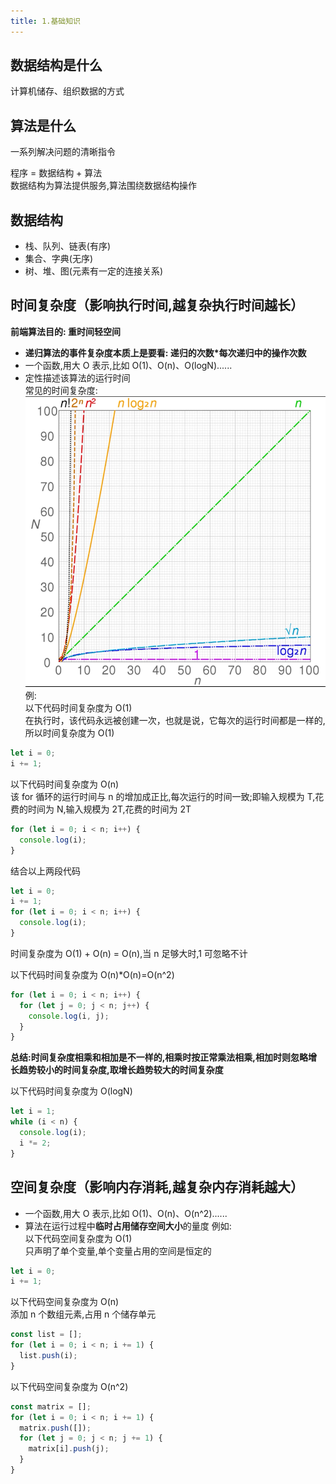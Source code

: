 ```yaml
---
title: 1.基础知识
---
```


## 数据结构是什么

计算机储存、组织数据的方式

## 算法是什么

一系列解决问题的清晰指令

程序 = 数据结构 + 算法  
数据结构为算法提供服务,算法围绕数据结构操作

## 数据结构

- 栈、队列、链表(有序)
- 集合、字典(无序)
- 树、堆、图(元素有一定的连接关系)

## 时间复杂度（影响执行时间,越复杂执行时间越长）

**前端算法目的: 重时间轻空间**

- **递归算法的事件复杂度本质上是要看: 递归的次数\*每次递归中的操作次数**
- 一个函数,用大 O 表示,比如 O(1)、O(n)、O(logN)......
- 定性描述该算法的运行时间  
  常见的时间复杂度:  
  ![时间复杂度](../../public/images/algorithm/time.jpg)  
  例:  
  以下代码时间复杂度为 O(1)  
  在执行时，该代码永远被创建一次，也就是说，它每次的运行时间都是一样的,所以时间复杂度为 O(1)

```js
let i = 0;
i += 1;
```

以下代码时间复杂度为 O(n)  
该 for 循环的运行时间与 n 的增加成正比,每次运行的时间一致;即输入规模为 T,花费的时间为 N,输入规模为 2T,花费的时间为 2T

```js
for (let i = 0; i < n; i++) {
  console.log(i);
}
```

结合以上两段代码

```js
let i = 0;
i += 1;
for (let i = 0; i < n; i++) {
  console.log(i);
}
```

时间复杂度为 O(1) + O(n) = O(n),当 n 足够大时,1 可忽略不计

以下代码时间复杂度为 O(n)\*O(n)=O(n^2)

```js
for (let i = 0; i < n; i++) {
  for (let j = 0; j < n; j++) {
    console.log(i, j);
  }
}
```

**总结:时间复杂度相乘和相加是不一样的,相乘时按正常乘法相乘,相加时则忽略增长趋势较小的时间复杂度,取增长趋势较大的时间复杂度**

以下代码时间复杂度为 O(logN)

```js
let i = 1;
while (i < n) {
  console.log(i);
  i *= 2;
}
```

## 空间复杂度（影响内存消耗,越复杂内存消耗越大）

- 一个函数,用大 O 表示,比如 O(1)、O(n)、O(n^2)......
- 算法在运行过程中**临时占用储存空间大小**的量度
  例如:  
  以下代码空间复杂度为 O(1)  
  只声明了单个变量,单个变量占用的空间是恒定的

```js
let i = 0;
i += 1;
```

以下代码空间复杂度为 O(n)  
添加 n 个数组元素,占用 n 个储存单元

```js
const list = [];
for (let i = 0; i < n; i += 1) {
  list.push(i);
}
```

以下代码空间复杂度为 O(n^2)

```js
const matrix = [];
for (let i = 0; i < n; i += 1) {
  matrix.push([]);
  for (let j = 0; j < n; j += 1) {
    matrix[i].push(j);
  }
}
```
